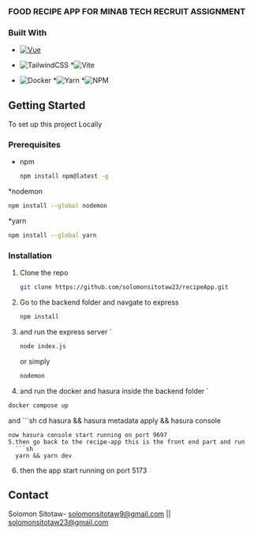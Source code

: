 <br />
<div align="left">
  <h3 align="left">FOOD RECIPE APP FOR MINAB TECH RECRUIT ASSIGNMENT</h3>

### Built With

* [![Vue][Vue.js]][Vue-url]


* ![TailwindCSS](https://img.shields.io/badge/tailwindcss-%2338B2AC.svg?style=for-the-badge&logo=tailwind-css&logoColor=white)
*![Vite](https://img.shields.io/badge/vite-%23646CFF.svg?style=for-the-badge&logo=vite&logoColor=white)
* ![Docker](https://img.shields.io/badge/docker-%230db7ed.svg?style=for-the-badge&logo=docker&logoColor=white)
*![Yarn](https://img.shields.io/badge/yarn-%232C8EBB.svg?style=for-the-badge&logo=yarn&logoColor=white)
*![NPM](https://img.shields.io/badge/NPM-%23000000.svg?style=for-the-badge&logo=npm&logoColor=white)





<!-- GETTING STARTED -->
## Getting Started

To set up this project Locally

### Prerequisites
* npm
  ```sh
  npm install npm@latest -g
  ```
 *nodemon
   ```sh
  npm install --global nodemon
  ```
  *yarn
  ```sh
  npm install --global yarn
  ```

### Installation




1. Clone the repo
   ```sh
   git clone https://github.com/solomonsitotaw23/recipeApp.git
   ```
2. Go to the backend folder and navgate to express
   ```sh
   npm install
   ```
3. and run the express server  `
   ```sh
   node index.js 
   ```
   or simply
     ```sh
   nodemon
   ```
4.  and run the docker and hasura inside the backend folder  `
   ```sh
  docker compose up
   ```
   and
     ```sh
 cd hasura && hasura metadata apply && hasura console
   ```
 now hasura console start running on port 9697
5.then go back to the recipe-app this is the front end part and run
     ```sh
     yarn && yarn dev
   ```
6. then the app start running on port 5173


<!-- CONTACT -->
## Contact

Solomon Sitotaw-  solomonsitotaw9@gmail.com || solomonsitotaw23@gmail.com






[Vue.js]: https://img.shields.io/badge/Vue.js-35495E?style=for-the-badge&logo=vuedotjs&logoColor=4FC08D
[Vue-url]: https://vuejs.org/
